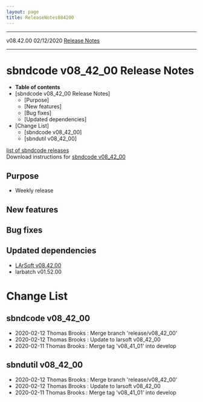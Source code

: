 ```yaml
---
layout: page
title: ReleaseNotes084200
---
```


  ----------- ------------ -- -- ------------------------------------------------------
  v08.42.00   02/12/2020         [Release Notes](ReleaseNotes084200.html)
  ----------- ------------ -- -- ------------------------------------------------------



sbndcode v08\_42\_00 Release Notes
======================================================================================

-   **Table of contents**
-   [sbndcode v08\_42\_00 Release
    Notes]
    -   [Purpose]
    -   [New features]
    -   [Bug fixes]
    -   [Updated dependencies]
-   [Change List]
    -   [sbndcode v08\_42\_00]
    -   [sbndutil v08\_42\_00]

[list of sbndcode
releases](List_of_SBND_code_releases.html)\
Download instructions for [sbndcode
v08\_42\_00](http://scisoft.fnal.gov/scisoft/bundles/sbnd/v08_42_00/sbndcode-v08_42_00.html)



Purpose
----------------------------------

-   Weekly release



New features
--------------------------------------------



Bug fixes
--------------------------------------



Updated dependencies
------------------------------------------------------------

-   [LArSoft
    v08.42.00](https://cdcvs.fnal.gov/redmine/projects/larsoft/wiki/ReleaseNotes084200)
-   larbatch v01.52.00



Change List
==========================================



sbndcode v08\_42\_00
----------------------------------------------------------

-   2020-02-12 Thomas Brooks : Merge branch \'release/v08\_42\_00\'
-   2020-02-12 Thomas Brooks : Update to larsoft v08\_42\_00
-   2020-02-11 Thomas Brooks : Merge tag \'v08\_41\_01\' into develop



sbndutil v08\_42\_00
----------------------------------------------------------

-   2020-02-12 Thomas Brooks : Merge branch \'release/v08\_42\_00\'
-   2020-02-12 Thomas Brooks : Update to larsoft v08\_42\_00
-   2020-02-11 Thomas Brooks : Merge tag \'v08\_41\_01\' into develop
